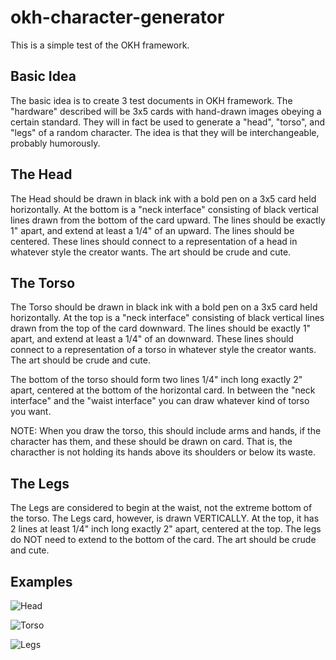 
# okh-character-generator
This is a simple test of the OKH framework.

## Basic Idea

The basic idea is to create 3 test documents in OKH framework. The "hardware" described will be 3x5 cards with hand-drawn images obeying a certain standard. They will in fact be used to generate a "head", "torso", and "legs" of a random character. The idea is that they will be interchangeable, probably humorously.

## The Head

The Head should be drawn in black ink with a bold pen on a 3x5 card held horizontally. At the bottom is a "neck interface" consisting of black vertical lines
drawn from the bottom of the card upward. The lines should be exactly 1" apart, and extend at least a 1/4" of an upward. The lines should be centered.
 These lines should connect to a representation of a head in whatever style the creator wants. The art should be crude and cute. 
## The Torso

The Torso should be drawn in black ink with a bold pen on a 3x5 card held horizontally. At the top is a "neck interface" consisting of black vertical lines
drawn from the top  of the card downward. The lines should be exactly 1" apart, and extend at least a 1/4" of an downward. These lines should connect to a representation of a torso in whatever style the creator wants. The art should be crude and cute.

The bottom of the torso should form two lines 1/4" inch long exactly 2" apart, centered at the bottom of the horizontal card. In between the "neck interface" and the "waist interface" you can draw whatever kind of torso you want.

NOTE: When you draw the torso, this should include arms and hands, if the character has them, and these should be drawn on card.
That is, the characther is not holding its hands above its shoulders or below its waste.

## The Legs

The Legs are considered to begin at the waist, not the extreme bottom of the torso. The Legs card, however, is drawn  VERTICALLY. At the top, it has 2 lines at least 1/4" inch long exactly 2" apart, centered at the top. The legs do NOT need to extend to the bottom of the card. The art should be crude and cute.

## Examples

![Head](https://user-images.githubusercontent.com/5296671/117578924-5ca84480-b0b6-11eb-93c2-dc681b584ece.jpg)

![Torso](https://user-images.githubusercontent.com/5296671/117578604-b3ad1a00-b0b4-11eb-9aec-fefcd991fd6a.jpg)

![Legs](https://user-images.githubusercontent.com/5296671/117578754-7c8b3880-b0b5-11eb-9944-e7796e16ecd8.jpg)


